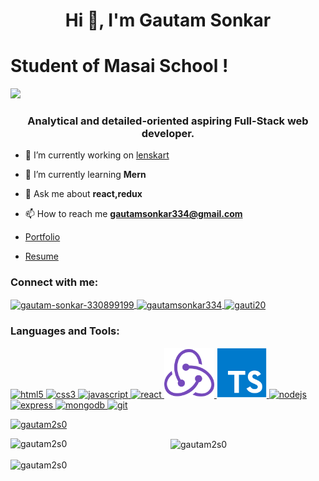 <h1 align="center">Hi 👋, I'm Gautam Sonkar</h1>
<h1>Student of Masai School !</h1>
<img src="https://fiverr-res.cloudinary.com/images/q_auto,f_auto/gigs/167121800/original/91edbdbc9875196cc50f56337f4e1aea00534b12/your-awesome-mern-stack-developer.jpg"/>
<h3 align="center">Analytical and detailed-oriented aspiring Full-Stack web developer.</h3>

- 🔭 I’m currently working on [lenskart](https://github.com/akshay123332/fun-trees-7619)

- 🌱 I’m currently learning **Mern**

- 💬 Ask me about **react,redux**

- 📫 How to reach me **gautamsonkar334@gmail.com**
- <a href="https://gautam2s0.github.io/">Portfolio</a>
- <a href="https://drive.google.com/file/d/1u3UPEmHehn0jkOfzhrUcpVFlKvQQnUpP/view?usp=sharing">Resume</a>

<h3 align="left">Connect with me:</h3>
<p align="left">
<a href="https://linkedin.com/in/gautam-sonkar-330899199" target="blank">
  <img align="center" src="https://raw.githubusercontent.com/rahuldkjain/github-profile-readme-generator/master/src/images/icons/Social/linked-in-alt.svg" alt="gautam-sonkar-330899199" height="30" width="40" />
  </a>
<a href="https://www.hackerrank.com/gautamsonkar334" target="blank">
  <img align="center" src="https://raw.githubusercontent.com/rahuldkjain/github-profile-readme-generator/master/src/images/icons/Social/hackerrank.svg" alt="gautamsonkar334" height="30" width="40" />
  </a>
<a href="https://www.leetcode.com/gauti20" target="blank">
  <img align="center" src="https://raw.githubusercontent.com/rahuldkjain/github-profile-readme-generator/master/src/images/icons/Social/leet-code.svg" alt="gauti20" height="30" width="40" />
  </a>
</p>

<h3 align="left">Languages and Tools:</h3>
<p align="left" display="flex" gap="20%">
  <a href="https://www.w3.org/html/" target="_blank" rel="noreferrer" margin="10%">
    <img src="https://media4.giphy.com/media/XAxylRMCdpbEWUAvr8/giphy.gif?cid=6c09b9526hk9dkomtbxffssgc0c0smge4bzrnbaemr7oduk4&rid=giphy.gif&ct=s" alt="html5" width="80" height="80"/>
  </a> 
  <a href="https://www.w3schools.com/css/" target="_blank" rel="noreferrer"> 
    <img src="https://media1.giphy.com/media/w7j1Bivh2hvIbhDYO8/giphy.gif?cid=ecf05e471nwzn4ecgimh8u4xqucdt7sm4rtnuz505w12j83k&rid=giphy.gif&ct=ts" alt="css3" width="80" height="80"/>
  </a>
   
  <a href="https://developer.mozilla.org/en-US/docs/Web/JavaScript" target="_blank" rel="noreferrer"> 
    <img src="https://media2.giphy.com/media/GZu3NtMoA6Lp2alLKk/giphy.gif?cid=ecf05e47tp0nkt4tb1gv672e4o78ng85oohqz2vc5wejojq7&rid=giphy.gif&ct=s" alt="javascript" width="80" height="80"/>
  </a>
  <a href="https://reactjs.org/" target="_blank" rel="noreferrer">
    <img src="https://miro.medium.com/max/1400/0*EitUXT-pqbaQSCTt.gif" alt="react" width="80" height="80"/>
  </a> 
  <a href="https://redux.js.org" target="_blank" rel="noreferrer"> 
    <img src="https://raw.githubusercontent.com/devicons/devicon/master/icons/redux/redux-original.svg" alt="redux" width="80" height="80"/>
  </a>
  <a href="https://www.typescriptlang.org/" target="_blank" rel="noreferrer"> 
    <img src="https://raw.githubusercontent.com/devicons/devicon/master/icons/typescript/typescript-original.svg" alt="typescript" width="80" height="80"/>
  </a>
  <a href="https://nodejs.org" target="_blank" rel="noreferrer"> 
    <img src="https://codetru.com/images/all/nodejsdis.gif" alt="nodejs" width="80" height="80"/>
  </a>
  <a href="https://expressjs.com" target="_blank" rel="noreferrer">
    <img color="white" src="https://www.pngfind.com/pngs/m/136-1363736_express-js-icon-png-transparent-png.png" alt="express" width="80" height="80"/>
  </a>
  <a href="https://www.mongodb.com/" target="_blank" rel="noreferrer">
    <img src="https://www.pistalix.in/wp-content/uploads/2018/11/mongodb.gif" alt="mongodb" width="80" height="80"/>
  </a>
  <a href="https://git-scm.com/" target="_blank" rel="noreferrer">
    <img src="https://media0.giphy.com/media/kH1DBkPNyZPOk0BxrM/giphy.gif?cid=ecf05e470no9trasqeqdbjyuoz2ogmvkqprbqfn78o5kbyte&rid=giphy.gif&ct=s" alt="git" width="80" height="80"/>
  </a>
</p>

<p align="left">
  <a href="https://github.com/ryo-ma/github-profile-trophy"><img src="https://github-profile-trophy.vercel.app/?username=gautam2s0" alt="gautam2s0" /></a>
</p>

<p display="flex">
  <p><img align="left" width="50%" src="https://github-readme-stats.vercel.app/api/top-langs?username=gautam2s0&show_icons=true&locale=en&layout=compact" alt="gautam2s0" /></p>

<p>&nbsp;<img align="center" src="https://github-readme-stats.vercel.app/api?username=gautam2s0&show_icons=true&locale=en" alt="gautam2s0" /></p>

</p>
<p><img align="center" src="https://github-readme-streak-stats.herokuapp.com/?user=gautam2s0&" alt="gautam2s0" /></p>

